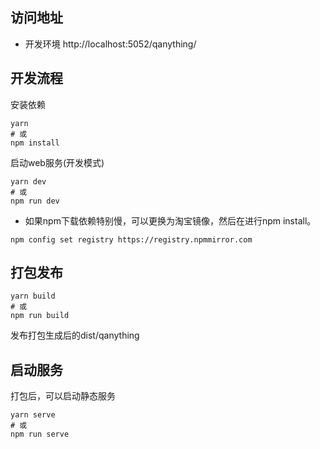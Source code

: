 

## 访问地址
+ 开发环境 http://localhost:5052/qanything/


## 开发流程

安装依赖
```shell
yarn
# 或
npm install
```

启动web服务(开发模式)
```shell
yarn dev
# 或
npm run dev
```

* 如果npm下载依赖特别慢，可以更换为淘宝镜像，然后在进行npm install。
```
npm config set registry https://registry.npmmirror.com
```

## 打包发布
```shell
yarn build
# 或
npm run build
```

发布打包生成后的dist/qanything

## 启动服务
打包后，可以启动静态服务
```shell
yarn serve
# 或
npm run serve
```

